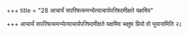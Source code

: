 +++
title = "28 आचार्यं सपरिषत्कमभ्येत्याचार्यपरिषदमीक्षते यक्षमिव"

+++
आचार्यं सपरिषत्कमभ्येत्याचार्यपरिषदमीक्षते यक्षमिव चक्षुषः प्रियो वो भूयासमिति २८